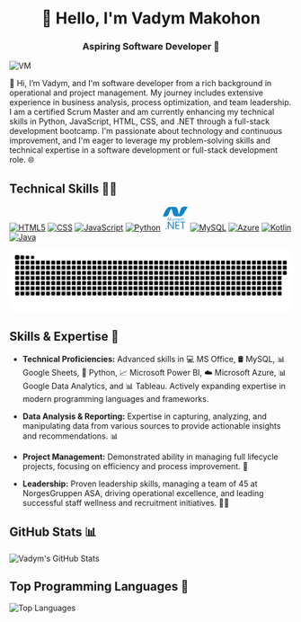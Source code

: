 <h1 align="center">👋 Hello, I'm Vadym Makohon</h1>
<h3 align="center">Aspiring Software Developer 🚀</h3>

![VM](https://github.com/VadymMakohon/VadymMakohon/assets/138728243/e197652c-cb9a-42b4-b865-018e849673e6)

🚀 Hi, I’m Vadym, and I'm software developer from a rich background in operational and project management. My journey includes extensive experience in business analysis, process optimization, and team leadership. I am a certified Scrum Master and am currently enhancing my technical skills in Python, JavaScript, HTML, CSS, and .NET through a full-stack development bootcamp. I'm passionate about technology and continuous improvement, and I'm eager to leverage my problem-solving skills and technical expertise in a software development or full-stack development role. 🌐

## Technical Skills 👩‍💻 
<a href="https://www.svgrepo.com/show/452228/html-5.svg" target="_blank" rel="noreferrer"><img src="https://www.svgrepo.com/show/452228/html-5.svg" alt="HTML5" width="45" height="45"/></a>
<a href="https://www.w3schools.com/css/" target="_blank" rel="noreferrer"><img src="https://www.svgrepo.com/show/452185/css-3.svg" alt="CSS" width="45" height="45"/></a>
<a href="https://www.w3schools.com/js/" target="_blank" rel="noreferrer"><img src="https://seeklogo.com/images/J/javascript-logo-8892AEFCAC-seeklogo.com.png" alt="JavaScript" width="45" height="45"/></a>
<a href="https://www.python.org/" target="_blank" rel="noreferrer"><img src="https://www.svgrepo.com/show/452091/python.svg" alt="Python" width="45" height="45"/></a>
<a href="https://dotnet.microsoft.com/en-us/languages" target="_blank" rel="noreferrer"><img src="https://raw.githubusercontent.com/devicons/devicon/master/icons/dot-net/dot-net-plain-wordmark.svg" alt="DotNet" width="45" height="45"/></a>
<a href="https://www.mysql.com/" target="_blank" rel="noreferrer"><img src="https://www.svgrepo.com/show/439233/mysql.svg" alt="MySQL" width="45" height="45"/></a>
<a href="https://azure.microsoft.com/en-in" target="_blank" rel="noreferrer"><img src="https://www.svgrepo.com/show/331732/microsoft-azure.svg" alt="Azure" width="45" height="45"/></a>
<a href="https://kotlinlang.org/" target="_blank" rel="noreferrer"><img src="https://www.victoryinfotech.com/wp-content/uploads/2021/09/Untitled-design-30.png" alt="Kotlin" width="45" height="45"/></a>
<a href="https://www.java.com/" target="_blank" rel="noreferrer"><img src="https://www.sommelierdecafe.com/wp-content/uploads/2009/06/java-logo1-1.png" alt="Java" width="45" height="45"/></a>

<p align="center">
 <img width="1000" src="assets/github-snake.svg" alt="snake"/>
</p>

## Skills & Expertise 🔧

- **Technical Proficiencies:** Advanced skills in 💻 MS Office, 🛢️ MySQL, 📊 Google Sheets, 🐍 Python, 📈 Microsoft Power BI, ☁️ Microsoft Azure, 📊 Google Data Analytics, and 📊 Tableau. Actively expanding expertise in modern programming languages and frameworks.

- **Data Analysis & Reporting:** Expertise in capturing, analyzing, and manipulating data from various sources to provide actionable insights and recommendations. 📊

- **Project Management:** Demonstrated ability in managing full lifecycle projects, focusing on efficiency and process improvement. 🔄

- **Leadership:** Proven leadership skills, managing a team of 45 at NorgesGruppen ASA, driving operational excellence, and leading successful staff wellness and recruitment initiatives. 🏢💼
 
## GitHub Stats 📊

![Vadym's GitHub Stats](https://github-readme-stats.vercel.app/api?username=VadymMakohon&show_icons=true&hide=prs&count_private=true&theme=radical)

## Top Programming Languages 🚀

![Top Languages](https://github-readme-stats.vercel.app/api/top-langs/?username=VadymMakohon&layout=compact&theme=radical)
